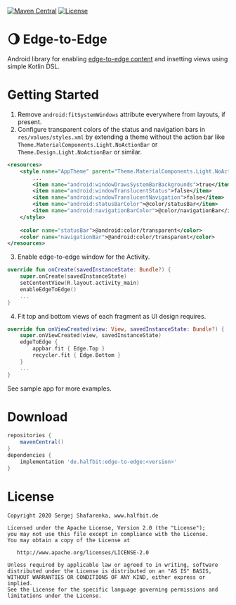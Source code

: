 [![Maven Central](http://img.shields.io/maven-central/v/de.halfbit/edge-to-edge.svg)](http://search.maven.org/#search%7Cga%7C1%7Cg%3A%22de.halfbit%22%20a%3A%22edge-to-edge%22)
[![License](https://img.shields.io/badge/License-Apache%202.0-blue.svg)](http://www.apache.org/licenses/LICENSE-2.0)

# 🌖 Edge-to-Edge 
Android library for enabling [edge-to-edge content](https://developer.android.com/guide/navigation/gesturenav) and insetting views using simple Kotlin DSL.

# Getting Started

1. Remove `android:fitSystemWindows` attribute everywhere from layouts, if present.
2. Configure transparent colors of the status and navigation bars in `res/values/styles.xml` by extending a theme without the action bar like `Theme.MaterialComponents.Light.NoActionBar` or `Theme.Design.Light.NoActionBar` or similar.

```xml
<resources>
    <style name="AppTheme" parent="Theme.MaterialComponents.Light.NoActionBar">
        ...
        <item name="android:windowDrawsSystemBarBackgrounds">true</item>
        <item name="android:windowTranslucentStatus">false</item>
        <item name="android:windowTranslucentNavigation">false</item>
        <item name="android:statusBarColor">@color/statusBar</item>
        <item name="android:navigationBarColor">@color/navigationBar</item>
    </style>
    
    <color name="statusBar">@android:color/transparent</color>
    <color name="navigationBar">@android:color/transparent</color>
</resources>
```

3. Enable edge-to-edge window for the Activity.

```kotlin
override fun onCreate(savedInstanceState: Bundle?) {
    super.onCreate(savedInstanceState)
    setContentView(R.layout.activity_main)
    enableEdgeToEdge()
    ...    
}
```

4. Fit top and bottom views of each fragment as UI design requires.

```kotlin
override fun onViewCreated(view: View, savedInstanceState: Bundle?) {
    super.onViewCreated(view, savedInstanceState)
    edgeToEdge {
        appbar.fit { Edge.Top }
        recycler.fit { Edge.Bottom }
    }
    ...
}
```

See sample app for more examples.

# Download
```gradle
repositories {
    mavenCentral()
}
dependencies {
    implementation 'de.halfbit:edge-to-edge:<version>'
}

```

# License
```
Copyright 2020 Sergej Shafarenka, www.halfbit.de

Licensed under the Apache License, Version 2.0 (the "License");
you may not use this file except in compliance with the License.
You may obtain a copy of the License at

   http://www.apache.org/licenses/LICENSE-2.0

Unless required by applicable law or agreed to in writing, software
distributed under the License is distributed on an "AS IS" BASIS,
WITHOUT WARRANTIES OR CONDITIONS OF ANY KIND, either express or implied.
See the License for the specific language governing permissions and
limitations under the License.
```
